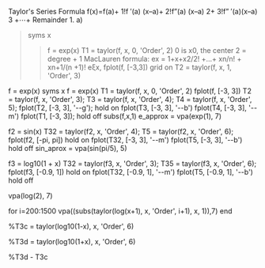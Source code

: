 Taylor's Series Formula
f(x)=f(a)+ 1!f ′(a) (x–a)+ 2!f”(a) (x–a) 2+ 3!f” ′(a)(x–a) 3 +⋯+ Remainder
1.
a)
> syms x
>> f = exp(x)
>> T1 = taylor(f, x, 0, 'Order', 2)
0 is x0, the center
2 = degree + 1
MacLauren formula:
ex = 1+x+x2/2! +...+ xn/n! + xn+1/(n +1)! eξx,
>> fplot(f, [-3,3])
>> grid on
>> T2 = taylor(f, x, 1, 'Order', 3)

f = exp(x)
syms x
f = exp(x)
T1 = taylor(f, x, 0, 'Order', 2)
fplot(f, [-3, 3])
T2 = taylor(f, x, 'Order', 3);
T3 = taylor(f, x, 'Order', 4); 
T4 = taylor(f, x, 'Order', 5);
fplot(T2, [-3, 3], '--g');
hold on
fplot(T3, [-3, 3], '--b')
fplot(T4, [-3, 3], '--m')
fplot(T1, [-3, 3]);
hold off
subs(f,x,1)
e_approx = vpa(exp(1), 7)

f2 = sin(x)
T32 = taylor(f2, x, 'Order', 4); 
T5 = taylor(f2, x, 'Order', 6);
fplot(f2, [-pi, pi])
hold on
fplot(T32, [-3, 3], '--m')
fplot(T5, [-3, 3], '--b')
hold off
sin_aprox = vpa(sin(pi/5), 5)

f3 = log10(1 + x)
T32 = taylor(f3, x, 'Order', 3);
T35 = taylor(f3, x, 'Order', 6);
fplot(f3, [-0.9, 1])
hold on
fplot(T32, [-0.9, 1], '--m')
fplot(T5, [-0.9, 1], '--b')
hold off

vpa(log(2), 7)


for i=200:1500
    vpa((subs(taylor(log(x+1), x, 'Order', i+1), x, 1)),7)
end

%T3c = taylor(log10(1-x), x, 'Order', 6)

%T3d = taylor(log10(1+x), x, 'Order', 6)

%T3d - T3c


